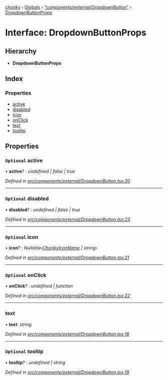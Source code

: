 [chonky](../README.md) › [Globals](../globals.md) › ["components/external/DropdownButton"](../modules/_components_external_dropdownbutton_.md) › [DropdownButtonProps](_components_external_dropdownbutton_.dropdownbuttonprops.md)

# Interface: DropdownButtonProps

## Hierarchy

* **DropdownButtonProps**

## Index

### Properties

* [active](_components_external_dropdownbutton_.dropdownbuttonprops.md#optional-active)
* [disabled](_components_external_dropdownbutton_.dropdownbuttonprops.md#optional-disabled)
* [icon](_components_external_dropdownbutton_.dropdownbuttonprops.md#optional-icon)
* [onClick](_components_external_dropdownbutton_.dropdownbuttonprops.md#optional-onclick)
* [text](_components_external_dropdownbutton_.dropdownbuttonprops.md#text)
* [tooltip](_components_external_dropdownbutton_.dropdownbuttonprops.md#optional-tooltip)

## Properties

### `Optional` active

• **active**? : *undefined | false | true*

*Defined in [src/components/external/DropdownButton.tsx:20](https://github.com/TimboKZ/Chonky/blob/b63f6c0/src/components/external/DropdownButton.tsx#L20)*

___

### `Optional` disabled

• **disabled**? : *undefined | false | true*

*Defined in [src/components/external/DropdownButton.tsx:23](https://github.com/TimboKZ/Chonky/blob/b63f6c0/src/components/external/DropdownButton.tsx#L23)*

___

### `Optional` icon

• **icon**? : *Nullable‹[ChonkyIconName](../enums/_types_icons_types_.chonkyiconname.md) | string›*

*Defined in [src/components/external/DropdownButton.tsx:21](https://github.com/TimboKZ/Chonky/blob/b63f6c0/src/components/external/DropdownButton.tsx#L21)*

___

### `Optional` onClick

• **onClick**? : *undefined | function*

*Defined in [src/components/external/DropdownButton.tsx:22](https://github.com/TimboKZ/Chonky/blob/b63f6c0/src/components/external/DropdownButton.tsx#L22)*

___

###  text

• **text**: *string*

*Defined in [src/components/external/DropdownButton.tsx:18](https://github.com/TimboKZ/Chonky/blob/b63f6c0/src/components/external/DropdownButton.tsx#L18)*

___

### `Optional` tooltip

• **tooltip**? : *undefined | string*

*Defined in [src/components/external/DropdownButton.tsx:19](https://github.com/TimboKZ/Chonky/blob/b63f6c0/src/components/external/DropdownButton.tsx#L19)*
